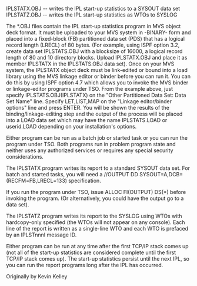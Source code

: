 IPLSTATX.OBJ -- writes the IPL start-up statistics to a SYSOUT data set
IPLSTATZ.OBJ -- writes the IPL start-up statistics as WTOs to SYSLOG

The *.OBJ files contain the IPL start-up statistics program in MVS object deck
format. It must be uploaded to your MVS system in -BINARY- form and placed into
a fixed-block (FB) partitioned data set (PDS) that has a logical record length
(LRECL) of 80 bytes. (For example, using ISPF option 3.2, create data set
IPLSTATS.OBJ with a blocksize of 16000, a logical record length of 80 and 10
directory blocks. Upload IPLSTATX.OBJ and place it as member IPLSTATX in the
IPLSTATS.OBJ data set). Once on your MVS system, the IPLSTATX object deck must
be link-edited or bound into a load library using the MVS linkage editor or
binder before you can run it. You can do this by using ISPF option 4.7 which
allows you to invoke the MVS binder or linkage-editor programs under TSO. From
the example above, just specify IPLSTATS.OBJ(IPLSTATX) on the "Other
Partitioned Data Set: Data Set Name" line. Specify LET,LIST,MAP on the "Linkage
editor/binder options" line and press ENTER. You will be shown the results of
the binding/linkage-editing step and the output of the process will be placed
into a LOAD data set which may have the name IPLSTATS.LOAD or userid.LOAD
depending on your installation's options.

Either program can be run as a batch job or started task or you can run the
program under TSO. Both programs run in problem program state and neither uses
any authorized services or requires any special security considerations.

The IPLSTATX program writes its report to a standard SYSOUT data set. For
batch and started tasks, you will need a
//OUTPUT DD SYSOUT=A,DCB=(RECFM=FB,LRECL=133)
specification.

If you run the program under TSO, issue ALLOC FI(OUTPUT) DS(*) before invoking
the program. (Or alternatively, you could have the output go to a data set).

The IPLSTATZ program writes its report to the SYSLOG using WTOs with
hardcopy-only specified (the WTOs will not appear on any console). Each line
of the report is written as a single-line WTO and each WTO is prefaced by an
IPLSTnnnI message ID.

Either program can be run at any time after the first TCP/IP stack comes up
(not all of the start-up statistics are considered complete until the first
TCP/IP stack comes up).  The start-up statistics persist until the next IPL,
so you can run the report programs long after the IPL has occurred.

Originally by 
Kevin Kelley
